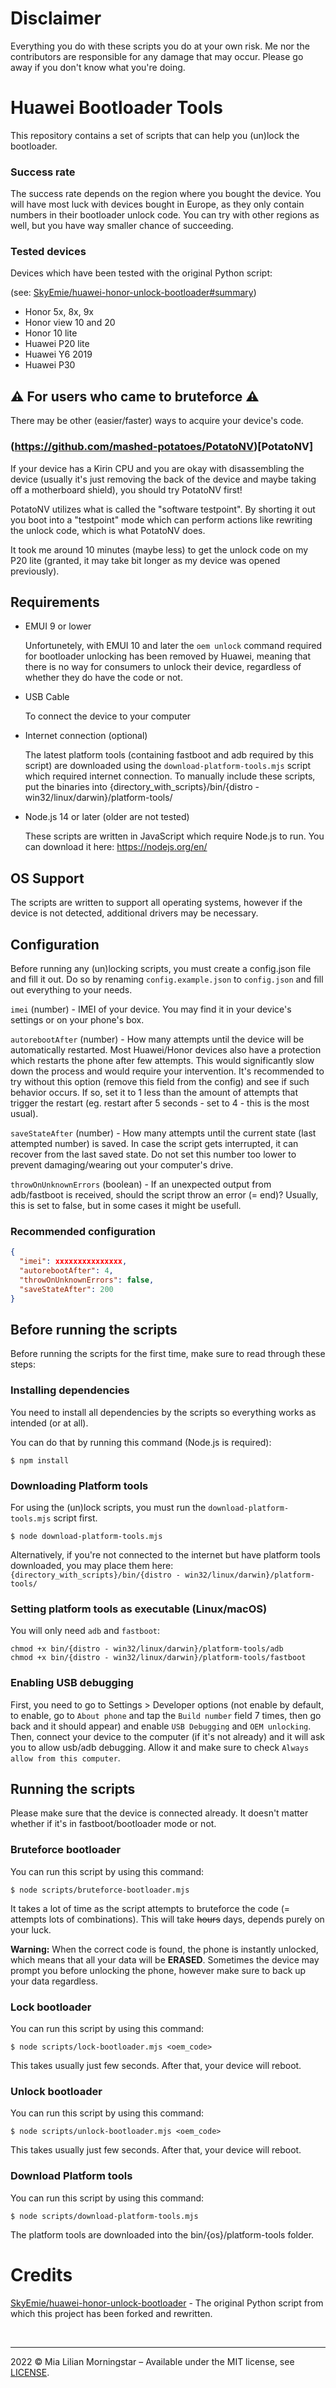 # Disclaimer

Everything you do with these scripts you do at your own risk. Me nor the contributors are responsible
for any damage that may occur. Please go away if you don't know what you're doing.

# Huawei Bootloader Tools

This repository contains a set of scripts that can help you (un)lock the bootloader.

### Success rate

The success rate depends on the region where you bought the device. You will have most luck with devices
bought in Europe, as they only contain numbers in their bootloader unlock code. You can try with other regions
as well, but you have way smaller chance of succeeding.

### Tested devices

Devices which have been tested with the original Python script:

(see: [SkyEmie/huawei-honor-unlock-bootloader#summary](https://github.com/SkyEmie/huawei-honor-unlock-bootloader#summary))

- Honor 5x, 8x, 9x
- Honor view 10 and 20
- Honor 10 lite
- Huawei P20 lite
- Huawei Y6 2019
- Huawei P30

## :warning: For users who came to bruteforce :warning:

There may be other (easier/faster) ways to acquire your device's code.

### (https://github.com/mashed-potatoes/PotatoNV)[PotatoNV]

If your device has a Kirin CPU and you are okay with disassembling the device (usually it's just removing the back of the device and maybe taking off a motherboard shield), you should try PotatoNV first!

PotatoNV utilizes what is called the "software testpoint".
By shorting it out you boot into a "testpoint" mode which can perform actions like rewriting the unlock code, which is what PotatoNV does.

It took me around 10 minutes (maybe less) to get the unlock code on my P20 lite (granted, it may take bit longer as my device was opened previously).

## Requirements

- EMUI 9 or lower

  Unfortunetely, with EMUI 10 and later the `oem unlock` command required for bootloader unlocking has been removed by Huawei, meaning
  that there is no way for consumers to unlock their device, regardless of whether they do have the code or not.

- USB Cable

  To connect the device to your computer

- Internet connection (optional)

  The latest platform tools (containing fastboot and adb required by this script) are downloaded using the `download-platform-tools.mjs` script which required internet connection. To manually include these scripts, put the binaries into {directory_with_scripts}/bin/{distro - win32/linux/darwin}/platform-tools/

- Node.js 14 or later (older are not tested)

  These scripts are written in JavaScript which require Node.js to run.
  You can download it here: https://nodejs.org/en/

## OS Support

The scripts are written to support all operating systems, however if the device is not detected, additional drivers may be necessary.

## Configuration

Before running any (un)locking scripts, you must create a config.json file and fill it out.
Do so by renaming `config.example.json` to `config.json` and fill out everything to your needs.

`imei` (number) - IMEI of your device. You may find it in your device's settings or on your phone's box.

`autorebootAfter` (number) - How many attempts until the device will be automatically restarted. Most Huawei/Honor devices also have a protection which restarts the phone after few attempts. This would significantly slow down the process and would require your intervention. It's recommended to try without this option (remove this field from the config) and see if such behavior occurs. If so, set it to 1 less than the amount of attempts that trigger the restart (eg. restart after 5 seconds - set to 4 - this is the most usual).

`saveStateAfter` (number) - How many attempts until the current state (last attempted number) is saved. In case
the script gets interrupted, it can recover from the last saved state. Do not set this number too lower to prevent damaging/wearing out your computer's drive.

`throwOnUnknownErrors` (boolean) - If an unexpected output from adb/fastboot is received, should the script throw an error (= end)? Usually, this is set to false, but in some cases it might be usefull.

### Recommended configuration

```json
{
  "imei": xxxxxxxxxxxxxxx,
  "autorebootAfter": 4,
  "throwOnUnknownErrors": false,
  "saveStateAfter": 200
}
```

## Before running the scripts

Before running the scripts for the first time, make sure to read through these steps:

### Installing dependencies

You need to install all dependencies by the scripts so everything works as intended (or at all).

You can do that by running this command (Node.js is required):

```shell
$ npm install
```

### Downloading Platform tools

For using the (un)lock scripts, you must run the `download-platform-tools.mjs` script first.

```shell
$ node download-platform-tools.mjs
```

Alternatively, if you're not connected to the internet but have platform tools downloaded, you may
place them here: `{directory_with_scripts}/bin/{distro - win32/linux/darwin}/platform-tools/`

### Setting platform tools as executable (Linux/macOS)

You will only need `adb` and `fastboot`:

```
chmod +x bin/{distro - win32/linux/darwin}/platform-tools/adb
chmod +x bin/{distro - win32/linux/darwin}/platform-tools/fastboot
```

### Enabling USB debugging

First, you need to go to Settings > Developer options (not enable by default, to enable,
go to `About phone` and tap the `Build number` field 7 times, then go back and it should appear)
and enable `USB Debugging` and `OEM unlocking`. Then, connect your device to the computer
(if it's not already) and it will ask you to allow usb/adb debugging. Allow it and make sure
to check `Always allow from this computer`.

## Running the scripts

Please make sure that the device is connected already. It doesn't matter
whether if it's in fastboot/bootloader mode or not.

### Bruteforce bootloader

You can run this script by using this command:

```shell
$ node scripts/bruteforce-bootloader.mjs
```

It takes a lot of time as the script attempts to bruteforce the code (= attempts lots of combinations). This will take ~~hours~~ days, depends purely on your luck.

**Warning:** When the correct code is found, the phone is instantly unlocked, which means that
all your data will be **ERASED**. Sometimes the device may prompt you before unlocking the phone,
however make sure to back up your data regardless.

### Lock bootloader

You can run this script by using this command:

```shell
$ node scripts/lock-bootloader.mjs <oem_code>
```

This takes usually just few seconds. After that, your device will reboot.

### Unlock bootloader

You can run this script by using this command:

```shell
$ node scripts/unlock-bootloader.mjs <oem_code>
```

This takes usually just few seconds. After that, your device will reboot.

### Download Platform tools

You can run this script by using this command:

```shell
$ node scripts/download-platform-tools.mjs
```

The platform tools are downloaded into the bin/{os}/platform-tools folder.

# Credits

[SkyEmie/huawei-honor-unlock-bootloader](https://github.com/SkyEmie/huawei-honor-unlock-bootloader) - The original Python script from which this project has been forked and rewritten.

<br>
<hr>

2022 &copy; Mia Lilian Morningstar &ndash; Available under the MIT license, see [LICENSE](LICENSE).

